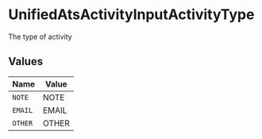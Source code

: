 # UnifiedAtsActivityInputActivityType

The type of activity


## Values

| Name    | Value   |
| ------- | ------- |
| `NOTE`  | NOTE    |
| `EMAIL` | EMAIL   |
| `OTHER` | OTHER   |